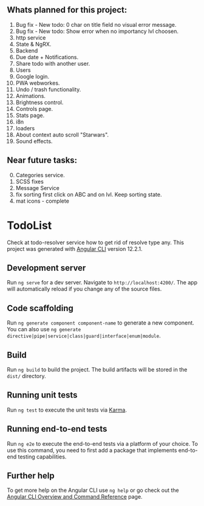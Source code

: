 ## Whats planned for this project:

01. Bug fix - New todo: 0 char on title field no visual error message.
02. Bug fix - New todo: Show error when no importancy lvl choosen. 
0. http service
1. State & NgRX.
2. Backend
3. Due date + Notifications.
4. Share todo with another user.
5. Users
6. Google login.
7. PWA webworkes.
8. Undo / trash functionality.
9. Animations.
10. Brightness control.
11. Controls page.
12. Stats page.
13. i8n
14. loaders
15. About context auto scroll "Starwars".
15. Sound effects.
## Near future tasks:

0. Categories service.
01. SCSS fixes
1. Message Service
2. fix sorting first click on ABC and on lvl. Keep sorting state.
3. mat icons - complete
# TodoList
Check at todo-resolver service how to get rid of resolve type any.
This project was generated with [Angular CLI](https://github.com/angular/angular-cli) version 12.2.1.

## Development server

Run `ng serve` for a dev server. Navigate to `http://localhost:4200/`. The app will automatically reload if you change any of the source files.

## Code scaffolding

Run `ng generate component component-name` to generate a new component. You can also use `ng generate directive|pipe|service|class|guard|interface|enum|module`.

## Build

Run `ng build` to build the project. The build artifacts will be stored in the `dist/` directory.

## Running unit tests

Run `ng test` to execute the unit tests via [Karma](https://karma-runner.github.io).

## Running end-to-end tests

Run `ng e2e` to execute the end-to-end tests via a platform of your choice. To use this command, you need to first add a package that implements end-to-end testing capabilities.

## Further help

To get more help on the Angular CLI use `ng help` or go check out the [Angular CLI Overview and Command Reference](https://angular.io/cli) page.


